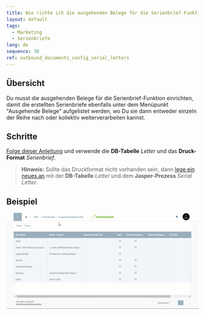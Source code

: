```yaml
---
title: Wie richte ich die ausgehenden Belege für die Serienbrief-Funktion ein?
layout: default
tags:
  - Marketing
  - Serienbriefe
lang: de
sequence: 30
ref: outbound_documents_config_serial_letters
---
```


## Übersicht
Du musst die ausgehenden Belege für die Serienbrief-Funktion einrichten, damit die erstellten Serienbriefe ebenfalls unter dem Menüpunkt "Ausgehende Belege" aufgelistet werden, wo Du sie dann entweder einzeln der Reihe nach oder kollektiv weiterverarbeiten kannst.

## Schritte
[Folge dieser Anleitung](Ausgehende_Belege_Konfig) und verwende die **DB-Tabelle** *Letter* und das **Druck-Format** *Serienbrief*.
 >**Hinweis:** Sollte das Druckformat nicht vorhanden sein, dann [lege ein neues an](Druckformat_anlegen) mit der **DB-Tabelle** *Letter* und dem **Jasper-Prozess** *Serial Letter*.

## Beispiel
![](assets/Ausgehende_Belege_Konfig_Serienbriefe.gif)
